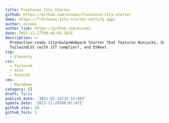 ```yaml
---
title: Frontenso 11ty Starter
github: https://github.com/einomi/frontenso-11ty-starter
demo: https://frontenso-11ty-starter.netlify.app/
author: einomi
author_link: https://github.com/einomi
date: 2023-11-27T09:46:03.363Z
description: >-
  Production-ready 11ty+Gulp+Webpack Starter that features Nunjucks, SASS,
  TailwindCSS (with JIT complier), and ESNext.
ssg:
  - Eleventy
css:
  - Tailwind
  - SCSS
  - PostCSS
cms:
  - Markdown
category: []
draft: false
publish_date: '2021-02-24T15:13:46Z'
update_date: '2023-11-29T08:01:07Z'
github_star: 30
github_fork: 2
---
```

